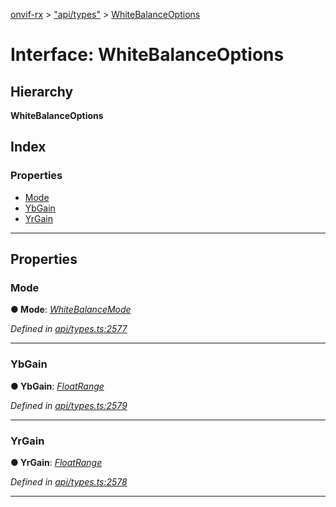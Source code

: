 [onvif-rx](../README.md) > ["api/types"](../modules/_api_types_.md) > [WhiteBalanceOptions](../interfaces/_api_types_.whitebalanceoptions.md)

# Interface: WhiteBalanceOptions

## Hierarchy

**WhiteBalanceOptions**

## Index

### Properties

* [Mode](_api_types_.whitebalanceoptions.md#mode)
* [YbGain](_api_types_.whitebalanceoptions.md#ybgain)
* [YrGain](_api_types_.whitebalanceoptions.md#yrgain)

---

## Properties

<a id="mode"></a>

###  Mode

**● Mode**: *[WhiteBalanceMode](../enums/_api_types_.whitebalancemode.md)*

*Defined in [api/types.ts:2577](https://github.com/patrickmichalina/onvif-rx/blob/d62cee9/src/api/types.ts#L2577)*

___
<a id="ybgain"></a>

###  YbGain

**● YbGain**: *[FloatRange](_api_types_.floatrange.md)*

*Defined in [api/types.ts:2579](https://github.com/patrickmichalina/onvif-rx/blob/d62cee9/src/api/types.ts#L2579)*

___
<a id="yrgain"></a>

###  YrGain

**● YrGain**: *[FloatRange](_api_types_.floatrange.md)*

*Defined in [api/types.ts:2578](https://github.com/patrickmichalina/onvif-rx/blob/d62cee9/src/api/types.ts#L2578)*

___

